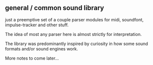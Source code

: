 ## general / common sound library

just a preemptive set of a couple parser modules for midi,
soundfont, impulse-tracker and other stuff.

The idea of most any parser here is almost strictly for 
interpretation.

The library was predominantly inspired by curiosity in how
some sound formats and/or sound engines work.

More notes to come later...